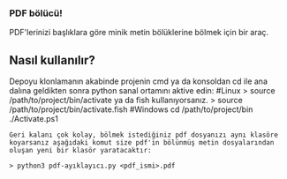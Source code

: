 
  ### PDF bölücü!
PDF'lerinizi başlıklara göre minik metin bölüklerine bölmek için bir araç.
  ## Nasıl kullanılır?
  Depoyu klonlamanın akabinde projenin cmd ya da konsoldan cd ile ana dalına geldikten sonra python sanal ortamını aktive edin:
    #Linux
    > source /path/to/project/bin/activate
    ya da fish kullanıyorsanız.
    > source /path/to/project/bin/activate.fish
    #Windows
    cd /path/to/project/bin
    ./Activate.ps1

    Geri kalanı çok kolay, bölmek istediğiniz pdf dosyanızı aynı klasöre koyarsanız aşağıdaki komut size pdf'in bölünmüş metin dosyalarından oluşan yeni bir klasör yaratacaktır:

    > python3 pdf-ayıklayıcı.py <pdf_ismi>.pdf
